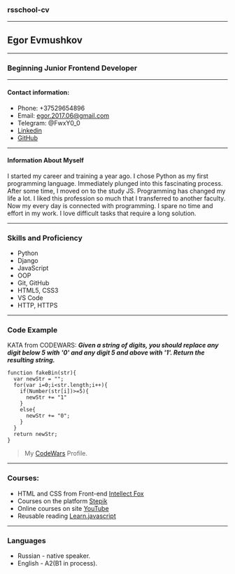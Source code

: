 ### rsschool-cv

---

## Egor Evmushkov

---

### Beginning Junior Frontend Developer

---

#### Contact information:

- Phone: +37529654896
- Email: egor.2017.06@gmail.com
- Telegram: @FwxY0_0
- [Linkedin](https://www.linkedin.com/in/egor-evmushkov-9a756824a/)
- [GitHub](https://github.com/FwexYy)

---

#### Information About Myself

I started my career and training a year ago. I chose Python as my first programming language. Immediately plunged into this fascinating process. After some time, I moved on to the study JS.
Programming has changed my life a lot. I liked this profession so much that I transferred to another faculty. Now my every day is connected with programming.
I spare no time and effort in my work. I love difficult tasks that require a long solution.

---

### Skills and Proficiency

- Python
- Django
- JavaScript
- OOP
- Git, GitHub
- HTML5, CSS3
- VS Code
- HTTP, HTTPS

---

### Code Example

KATA from CODEWARS: **_Given a string of digits, you should replace any digit below 5 with '0' and any digit 5 and above with '1'. Return the resulting string._**

```
function fakeBin(str){
  var newStr = "";
  for(var i=0;i<str.length;i++){
    if(Number(str[i])>=5){
      newStr += "1"
    }
    else{
      newStr += "0";
    }
  }
  return newStr;
}
```

> My [CodeWars](https://www.codewars.com/users/Fwex) Profile.

---

### Courses:

- HTML and CSS from Front-end [Intellect Fox](https://intellectfox.by/)
- Courses on the platform [Stepik](https://stepik.org/course/3432/syllabus)
- Online courses on site [YouTube](https://www.youtube.com/@RollingScopesSchool)
- Reusable reading [Learn.javascript](https://learn.javascript.ru/)

---

### Languages

- Russian - native speaker.
- English - A2(B1 in process).
